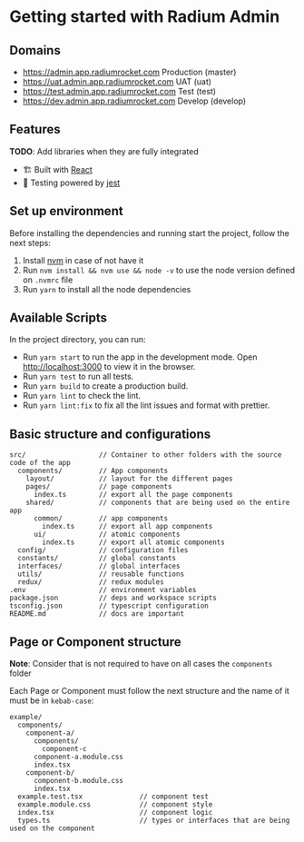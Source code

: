 # Getting started with Radium Admin

## Domains

- https://admin.app.radiumrocket.com Production (master)
- https://uat.admin.app.radiumrocket.com UAT (uat)
- https://test.admin.app.radiumrocket.com Test (test)
- https://dev.admin.app.radiumrocket.com Develop (develop)

## Features

**TODO**: Add libraries when they are fully integrated

- 🏗 Built with [React](https://reactjs.org/)
- 🚨 Testing powered by [jest](https://jestjs.io/docs/getting-started)

## Set up environment

Before installing the dependencies and running start the project, follow the next steps:

1. Install [nvm](https://github.com/nvm-sh/nvm#installing-and-updating) in case of not have it
2. Run `nvm install && nvm use && node -v` to use the node version defined on `.nvmrc` file
3. Run `yarn` to install all the node dependencies

## Available Scripts

In the project directory, you can run:

- Run `yarn start` to run the app in the development mode. Open [http://localhost:3000](http://localhost:3000) to view it in the browser.
- Run `yarn test` to run all tests.
- Run `yarn build` to create a production build.
- Run `yarn lint` to check the lint.
- Run `yarn lint:fix` to fix all the lint issues and format with prettier.

## Basic structure and configurations

```
src/                  // Container to other folders with the source code of the app
  components/         // App components
    layout/           // layout for the different pages
    pages/            // page components
      index.ts        // export all the page components
    shared/           // components that are being used on the entire app
      common/         // app components
        index.ts      // export all app components
      ui/             // atomic components
        index.ts      // export all atomic components
  config/             // configuration files
  constants/          // global constants
  interfaces/         // global interfaces
  utils/              // reusable functions
  redux/              // redux modules
.env                  // environment variables
package.json          // deps and workspace scripts
tsconfig.json         // typescript configuration
README.md             // docs are important
```

## Page or Component structure

**Note**: Consider that is not required to have on all cases the `components` folder

Each Page or Component must follow the next structure and the name of it must be in `kebab-case`:

```
example/
  components/
    component-a/
      components/
        component-c
      component-a.module.css
      index.tsx
    component-b/
      component-b.module.css
      index.tsx
  example.test.tsx              // component test
  example.module.css            // component style
  index.tsx                     // component logic
  types.ts                      // types or interfaces that are being used on the component
```
